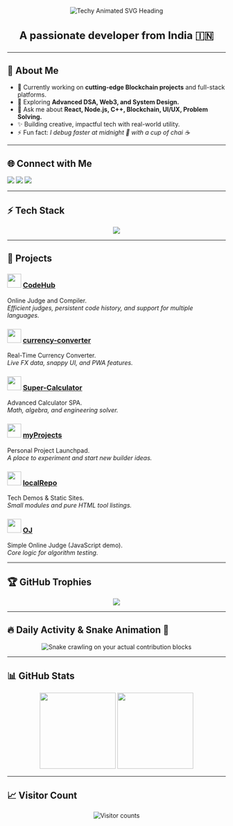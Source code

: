 <p align="center">
  <img src="https://readme-typing-svg.herokuapp.com?font=Fira+Mono&size=58&duration=3000&pause=1000&color=16F7FF&background=000000&center=true&vCenter=true&width=900&lines=Hi%2C+I+am+Gourav+%F0%9F%91%8B" alt="Techy Animated SVG Heading" />
</p>

<h3 align="center" style="font-size:24px">A passionate developer from India 🇮🇳</h3>

---

## 🌟 About Me
- 🔭 Currently working on **cutting-edge Blockchain projects** and full-stack platforms.
- 🌱 Exploring **Advanced DSA, Web3, and System Design.**
- 💬 Ask me about **React, Node.js, C++, Blockchain, UI/UX, Problem Solving.**
- ✨ Building creative, impactful tech with real-world utility.
- ⚡ Fun fact: _I debug faster at midnight 🌙 with a cup of chai ☕_

---

## 🌐 Connect with Me
<p align="left">
  <a href="mailto:bt23btech11008@iith.ac.in"><img src="https://img.shields.io/badge/Email-D14836?style=for-the-badge&logo=gmail&logoColor=white" /></a>
  <a href="https://linkedin.com/in/gourav-kumar-bathwal-16057430a/" target="_blank"><img src="https://img.shields.io/badge/LinkedIn-0077B5?style=for-the-badge&logo=linkedin&logoColor=white" /></a>
  <a href="https://www.instagram.com/gouravbathwal/" target="_blank"><img src="https://img.shields.io/badge/Instagram-E4405F?style=for-the-badge&logo=instagram&logoColor=white" /></a>
</p>

---

## ⚡ Tech Stack
<p align="center">
  <img src="https://skillicons.dev/icons?i=cpp,js,ts,react,nodejs,express,mongodb,html,css,git,github,vscode,figma&perline=7"/>
</p>

---

## 🚀 Projects

### <img src="https://cdn.jsdelivr.net/gh/devicons/devicon/icons/javascript/javascript-original.svg" width="32"/> [CodeHub](https://github.com/Mr-Bathwal/CodeHub)
Online Judge and Compiler.  
_Efficient judges, persistent code history, and support for multiple languages._

### <img src="https://cdn.jsdelivr.net/gh/devicons/devicon/icons/javascript/javascript-original.svg" width="32"/> [currency-converter](https://github.com/Mr-Bathwal/currency-converter)
Real-Time Currency Converter.  
_Live FX data, snappy UI, and PWA features._

### <img src="https://cdn.jsdelivr.net/gh/devicons/devicon/icons/javascript/javascript-original.svg" width="32"/> [Super-Calculator](https://github.com/Mr-Bathwal/Super-Calculator)
Advanced Calculator SPA.  
_Math, algebra, and engineering solver._

### <img src="https://cdn.jsdelivr.net/gh/devicons/devicon/icons/html5/html5-original.svg" width="32"/> [myProjects](https://github.com/Mr-Bathwal/myProjects)
Personal Project Launchpad.  
_A place to experiment and start new builder ideas._

### <img src="https://cdn.jsdelivr.net/gh/devicons/devicon/icons/html5/html5-original.svg" width="32"/> [localRepo](https://github.com/Mr-Bathwal/localRepo)
Tech Demos & Static Sites.  
_Small modules and pure HTML tool listings._

### <img src="https://cdn.jsdelivr.net/gh/devicons/devicon/icons/javascript/javascript-original.svg" width="32"/> [OJ](https://github.com/Mr-Bathwal/OJ)
Simple Online Judge (JavaScript demo).  
_Core logic for algorithm testing._

---

## 🏆 GitHub Trophies
<p align="center">
  <img src="https://github-profile-trophy.vercel.app/?username=Mr-Bathwal&theme=onedark&column=6&margin-w=10&margin-h=10"/>
</p>

---

## 🔥 Daily Activity & Snake Animation 🐍
<!-- This displays the real GitHub contribution blocks with animated snake DIRECTLY crawling on them -->
<p align="center">
  <img src="https://raw.githubusercontent.com/Mr-Bathwal/Mr-Bathwal/output/github-contribution-grid-snake.svg" alt="Snake crawling on your actual contribution blocks"/>
</p>

---

## 📊 GitHub Stats
<p align="center">
  <img src="https://github-readme-stats.vercel.app/api?username=Mr-Bathwal&show_icons=true&theme=radical" height="175"/>
  <img src="https://github-readme-streak-stats.herokuapp.com/?user=Mr-Bathwal&theme=radical" height="175"/>
</p>

---

## 📈 Visitor Count
<p align="center">
  <img src="https://visitor-badge.laobi.icu/badge?page_id=Mr-Bathwal" alt="Visitor counts"/>
</p>
